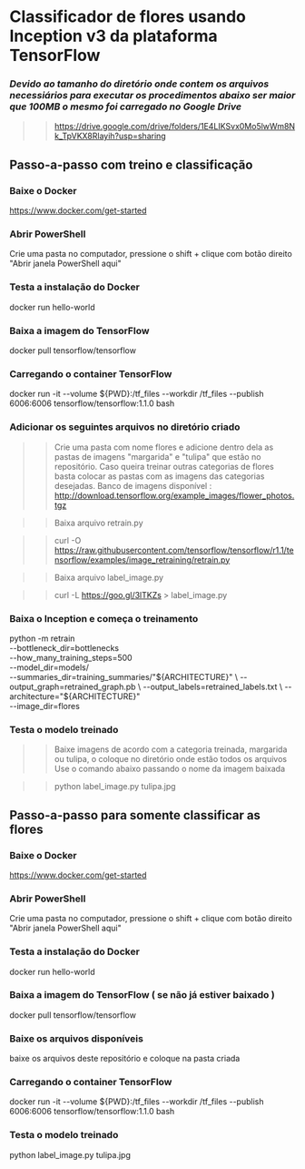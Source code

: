 # Classificador de flores usando Inception v3 da plataforma TensorFlow

### ***Devido ao tamanho do diretório onde contem os arquivos necessiários para executar os procedimentos abaixo ser maior que 100MB o mesmo foi carregado no Google Drive***
>> https://drive.google.com/drive/folders/1E4LIKSvx0Mo5lwWm8Nk_TpVKX8Rlayih?usp=sharing


## Passo-a-passo com treino e classificação

### Baixe o Docker
https://www.docker.com/get-started

### Abrir PowerShell
Crie uma pasta no computador, pressione o shift + clique com botão direito "Abrir janela PowerShell aqui" 

### Testa a instalação do Docker
docker run hello-world

### Baixa a imagem do TensorFlow
docker pull tensorflow/tensorflow

### Carregando o container TensorFlow
docker run -it --volume ${PWD}:/tf_files --workdir /tf_files --publish 6006:6006 tensorflow/tensorflow:1.1.0 bash

### Adicionar os seguintes arquivos no diretório criado
  
>> Crie uma pasta com nome flores e adicione dentro dela as pastas de imagens "margarida" e "tulipa" que estão no repositório.
>> Caso queira treinar outras categorias de flores basta colocar as pastas com as imagens das categorias desejadas.
>> Banco de imagens disponível : http://download.tensorflow.org/example_images/flower_photos.tgz
   
>> Baixa arquivo retrain.py

>> curl -O https://raw.githubusercontent.com/tensorflow/tensorflow/r1.1/tensorflow/examples/image_retraining/retrain.py

>> Baixa arquivo label_image.py

>> curl -L https://goo.gl/3lTKZs > label_image.py

### Baixa o Inception e começa o treinamento
python -m retrain \
  --bottleneck_dir=bottlenecks \
  --how_many_training_steps=500 \
  --model_dir=models/ \
  --summaries_dir=training_summaries/"${ARCHITECTURE}" \
  --output_graph=retrained_graph.pb \
  --output_labels=retrained_labels.txt \
  --architecture="${ARCHITECTURE}" \
  --image_dir=flores

### Testa o modelo treinado
>> Baixe imagens de acordo com a categoria treinada, margarida ou tulipa, o coloque no diretório onde estão todos os arquivos
>> Use o comando abaixo passando o nome da imagem baixada

>> python label_image.py tulipa.jpg

## Passo-a-passo para somente classificar as flores

### Baixe o Docker
https://www.docker.com/get-started

### Abrir PowerShell
Crie uma pasta no computador, pressione o shift + clique com botão direito "Abrir janela PowerShell aqui" 

### Testa a instalação do Docker
docker run hello-world

### Baixa a imagem do TensorFlow ( se não já estiver baixado )
docker pull tensorflow/tensorflow

### Baixe os arquivos disponíveis
baixe os arquivos deste repositório e coloque na pasta criada

### Carregando o container TensorFlow
docker run -it --volume ${PWD}:/tf_files --workdir /tf_files --publish 6006:6006 tensorflow/tensorflow:1.1.0 bash

### Testa o modelo treinado
python label_image.py tulipa.jpg


